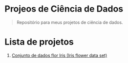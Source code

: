 # Projeos de Ciência de Dados
> Repositório para meus projetos de ciência de dados.

# Lista de projetos
1. [Conjunto de dados flor Iris (Iris flower data set)](https://github.com/o-vilela/projetos-ciencia-de-dados/tree/main/Conjunto%20de%20dados%20flor%20Iris%20(Iris%20flower%20data%20set))

